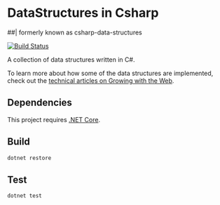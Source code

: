 # DataStructures in Csharp
##| formerly known as csharp-data-structures

[![Build Status](https://travis-ci.org/gwtw/csharp-data-structures.svg?branch=master)](https://travis-ci.org/gwtw/csharp-data-structures)

A collection of data structures written in C#.

To learn more about how some of the data structures are implemented, check out the [technical articles on Growing with the Web](http://www.growingwiththeweb.com/p/explore.html?t=Data%20structure).

## Dependencies

This project requires [.NET Core](https://www.microsoft.com/net/core).

## Build

```bash
dotnet restore
```

## Test

```bash
dotnet test
```
